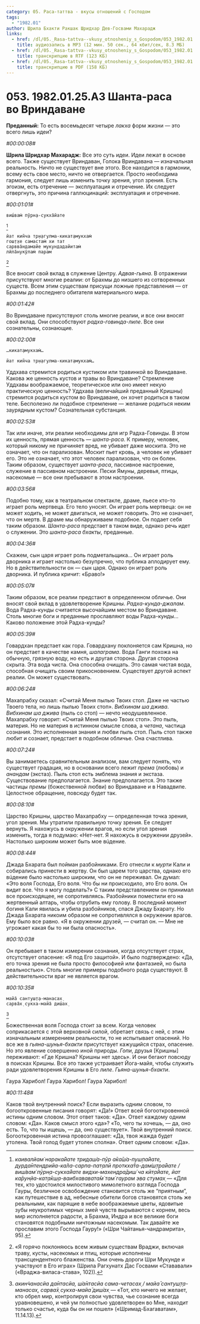 ```yaml
---
category: 05. Раса-таттва - вкусы отношений с Господом
tags:
  - "1982.01"
author: Шрила Бхакти Ракшак Шридхар Дев-Госвами Махарадж
links:
  - href: /dl/05._Rasa-tattva--vkusy_otnosheniy_s_Gospodom/053_1982.01.25.A3_SridharMj_Shanta-rasa_vo_Vrindavane.mp3
    title: аудиозапись в MP3 (12 мин. 50 сек., 64 кбит/сек, 8.3 МБ)
  - href: /dl/05._Rasa-tattva--vkusy_otnosheniy_s_Gospodom/053_1982.01.25.A3_SridharMj_Shanta-rasa_vo_Vrindavane.rtf
    title: транскрипцию в RTF (123 КБ)
  - href: /dl/05._Rasa-tattva--vkusy_otnosheniy_s_Gospodom/053_1982.01.25.A3_SridharMj_Shanta-rasa_vo_Vrindavane.pdf
    title: транскрипцию в PDF (158 КБ)
---
```


# 053. 1982.01.25.A3 Шанта-раса во Вриндаване

**Преданный:** То есть восемьдесят четыре *лакха* форм жизни — это всего лишь идеи?

*#00:00:08#*

**Шрила Шридхар Махарадж:** Все это суть идеи. Идеи лежат в основе всего. Также существует Вриндаван, Голока Вриндавана — изначальная реальность. Ничто не существует вне этого. Все находится в гармонии, всему есть свое место, ничто не отвергается. Просто необходима гармония, следует лишь изменить точку зрения, угол зрения. Есть эгоизм, есть отречение — эксплуатация и отречение. Их следует отвергнуть, это причина галлюцинаций: эксплуатация и отречение.

*#00:01:01#*

    виш́вам̇ пӯрн̣а-сукха̄йате
[^_ftn1]

    йат кин̃ча тр̣н̣агулма-кикат̣амукхам̇
    гош̣т̣хе самастам̇ хи тат
    сарвва̄ндамайе мукундадайитам̇
    лӣла̄нукӯлам̇ парам
[^_ftn2]

Все вносит свой вклад в служение Центру. *Адвая-гьяна*. В отражении присутствуют многие реалии: от Брахмы до низшего из сотворенных существ. Всем этим существам присущи ложные представления — от Брахмы до последнего обитателя материального мира.

*#00:01:42#*

Во Вриндаване присутствуют столь многие реалии, и все они вносят свой вклад. Они способствуют *радха-говинда-лиле*. Все они сознательны, сознающие.

*#00:02:00#*

    …кикат̣амукхам̇…

    йат кин̃ча тр̣н̣агулма-кикат̣амукхам̇…

Уддхава стремится родиться кустиком или травинкой во Вриндаване. Какова же ценность кустов и травы во Вриндаване? Стремление Уддхавы воображаемое, теоретическое или оно имеет некую практическую ценность? Уддхава (величайший преданный Кришны) стремится родиться кустом во Вриндаване, он хочет родиться в таком теле. Бесполезно ли подобное стремление — желание родиться неким заурядным кустом? Сознательная субстанция.

*#00:02:53#*

Так или иначе, эти реалии необходимы для игр Радха-Говинды. В этом их ценность, прямая ценность — *шанта-раса*. К примеру, человек, который никому не причиняет вред, не убивает даже москита. Это не означает, что он парализован. Москит пьет кровь, а человек не убивает его. Это не означает, что этот человек парализован, что он болен. Таким образом, существует *шанта-раса*, пассивное настроение, служение в пассивном настроении. Пески Ямуны, деревья, птицы, насекомые — все они пребывают в этом настроении.

*#00:03:56#*

Подобно тому, как в театральном спектакле, драме, пьесе кто-то играет роль мертвеца. Его тело уносят. Он играет роль мертвеца: он не может ходить, не может двигаться, не может говорить. Это не означает, что он мертв. В драме мы обнаруживаем подобное. Он подает себя таким образом. *Шанта-раса* предстает в таком виде, однако речь идет о служении. Это *шанта-раса бхакты*, преданные.

*#00:04:36#*

Скажем, сын царя играет роль подметальщика… Он играет роль дворника и играет настолько безупречно, что публика аплодирует ему. Но в действительности он — сын царя. Однако он играет роль дворника. И публика кричит: «Браво!»

*#00:05:07#*

Таким образом, все реалии предстают в определенном обличье. Они вносят свой вклад в удовлетворение Кришны. *Радха-кунда-джалам*. Вода Радха-кунды считается высочайшим местом во Вриндаване. Столь многие боги и преданные прославляют воды Радха-кунды… Каково положение этой Радха-кунды?

*#00:05:39#*

Говардхан предстает как гора. Говардхану поклоняется сам Кришна, но он предстает в качестве камня, *шалаграма*. Вода Ганги похожа на обычную, грязную воду, но есть и другая сторона. Другая сторона скрыта. Эта вода чиста. Она способна очищать. Это самая чистая вода, способная очищать своим прикосновением. Существует другой аспект реалии. Он может существовать.

*#00:06:24#*

Махапрабху сказал: «Считай Меня пылью Твоих стоп. Даже не частью Твоего тела, но лишь пылью Твоих стоп». *Вибхинам ша джива*. *Вибхинам ша джива* (пыль со стоп) — нечто неодушевленное. Махапрабху говорит: «Считай Меня пылью Твоих стоп». Это пыль, материя. Но не материя в истинном смысле слова, а *четана*, частица сознания. Это исполненная знания и любви пыль стоп. Пыль стоп также любит и сознает, предстает в подобном обличье. Она счастлива.

*#00:07:24#*

Вы занимаетесь сравнительным анализом, вам следует понять, что существует градация, но в основании всего лежит *према* (любовь) и *анандам* (экстаз). Пыль стоп есть эмблема знания и экстаза. Существование предполагается. Знание предполагается. Это также частицы *премы* (божественной любви) во Вриндаване и в Навадвипе. Целостное обращение, повсюду будет так.

*#00:08:10#*

Царство Кришны, царство Махапрабху — определенная точка зрения, угол зрения. Мы утратили правильную точку зрения. Ее следует вернуть. Я нахожусь в окружении врагов, но если угол зрения изменить, тогда я подумаю: «Нет-нет. Я нахожусь в окружении друзей». Настолько широким может быть мое вúдение.

*#00:08:44#*

Джада Бхарата был пойман разбойниками. Его отнесли к *мурти* Кали и собирались принести в жертву. Он был царем того царства, однако его вúдение было настолько широким, что он не переживал. Он думал: «Это воля Господа, Его воля. Что бы ни происходило, это Его воля. Он видит все. Что я могу поделать?» С таким представлением он принимал все происходящее, не сопротивляясь. Разбойники поместили его на жертвенный алтарь, чтобы отрубить ему голову. В последний момент богиня Кали явилась и убила разбойников, спася Джаду Бхарату. Но Джада Бхарата никоим образом не сопротивлялся в окружении врагов. Ему было все равно. «Я в окружении друзей, — считал он. — Мне не угрожает какая бы то ни была опасность».

*#00:10:03#*

Он пребывает в таком измерении сознания, когда отсутствует страх, отсутствует опасение: «Я под Его защитой». И было подтверждено: «Да, его точка зрения не была просто философией или фантазией, но была реальностью». Столь многие примеры подобного рода существуют. В действительности враг не является врагом.

*#00:10:35#*

    майа̄ сантуш̣т̣а-манасах̣
    сарва̄х̣ сукха-майа̄ диш́ах̣
[^_ftn3]

Божественная воля Господа стоит за всем. Когда человек соприкасается с этой верховной силой, обретает связь с ней, с этим изначальным измерением реальности, то не испытывает опасений. Но все же в *гьяна-шунья-бхакти* присутствует кажущийся страх, опасение. Но это явление совершенно иной природы. *Гопи*, друзья [Кришны] переживают: «Где Кришна? Кришны нет здесь». И они бегают повсюду в поисках Кришны. Все это также устраивает Йога-майя, чтобы служить ради удовлетворения Кришны в Его *лиле*. *Гьяна-шунья-бхакти*.

Гаура Харибол! Гаура Харибол! Гаура Харибол!

*#00:11:48#*

Каков твой внутренний поиск? Если выразить одним словом, то богооткровенные писания говорят: «Да!» Ответ всей богооткровенной истины одним словом. Этот ответ таков: «Да». Ответ каждому одним словом: «Да». Каков смысл этого «да»? «То, чего ты хочешь, — да, оно есть. То, что ты ищешь, — да, оно существует». Твой внутренний поиск. Богооткровенная истина провозглашает: «Да, твоя жажда будет утолена. Твой голод будет утолен сполна». Ответ одним словом: «Да».

[^_ftn1]: *каивалйам̇ нарака̄йате тридаш́а-пӯр а̄ка̄ш́а-пуш̣па̄йате, дурда̄нтендрийа-ка̄ла-сарпа-пат̣алӣ проткха̄та-дам̇ш̣т̣ра̄йате / виш́вам̇ пӯрн̣а-сукха̄йате видхи-махендра̄диш́ ча кӣт̣а̄йате, йат ка̄рун̣йа-кат̣а̄кш̣а-ваибхававата̄м̇ там̇ гаурам эва стумах̣* — «Для тех, кто удостоился милостивого мимолетного взгляда Господа Гауры, безличное освобождение становится столь же “приятным”, как путешествие в ад, небесные обители богов становятся столь же реальными, как парящие в небе воображаемые цветы, ядовитые зубы неукротимых черных змей чувств вырываются с корнем, весь мир исполняется радости, а Брахма, Индра и все великие боги становятся подобными ничтожным насекомым. Так давайте же прославим этого Господа Гауру!» («Шри Чайтанья-чандрамрита», 95).

[^_ftn2]: «Я горячо поклоняюсь всем живым существам Враджи, включая траву, кусты, насекомых и птиц, которые исполнены трансцендентного блаженства. Они очень дороги Шри Мукунде и участвуют в Его играх» (Шрила Рагхунатх Дас Госвами «Стававали» («Враджа-виласа-става», 102)).

[^_ftn3]: *акин̃чанасйа да̄нтасйа, ш́а̄нтасйа сама-четасах̣ / майа̄ сантуш̣т̣а-манасах̣, сарва̄х̣ сукха-майа̄ диш́ах̣* — «Тот, кто ничего не желает, кто обрел мир, контролируя свои чувства, чье сознание всегда уравновешено, и чей ум полностью удовлетворен во Мне, находит только счастье, куда бы он ни пошел» («Шримад-Бхагаватам», 11.14.13).


